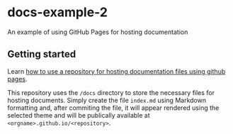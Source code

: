 # docs-example-2
An example of using GitHub Pages for hosting documentation

## Getting started
Learn [how to use a repository for hosting documentation files using github pages](https://help.github.com/en/articles/configuring-a-publishing-source-for-github-pages).

This repository uses the `/docs` directory to store the necessary files for hosting documents. Simply create the file `index.md` using Markdown formatting and, after commiting the file, it will appear rendered using the selected theme and will be publically available at `<orgname>.github.io/<repository>`. 
